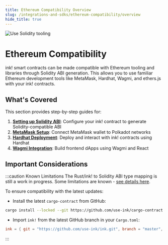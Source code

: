 ```yaml
---
title: Ethereum Compatibility Overview
slug: /integrations-and-sdks/ethereum-compatibility/overview
hide_title: true
---
```


![Use Solidity tooling](/img/title/solidity.svg)

# Ethereum Compatibility

ink! smart contracts can be made compatible with Ethereum tooling and libraries through Solidity ABI generation. This allows you to use familiar Ethereum development tools like MetaMask, Hardhat, Wagmi, and ethers.js with your ink! contracts.

## What's Covered

This section provides step-by-step guides for:

1. **[Setting up Solidity ABI](./setup-solidity-abi.md)**: Configure your ink! contract to generate Solidity-compatible ABI
2. **[MetaMask Setup](./metamask-setup.md)**: Connect MetaMask wallet to Polkadot networks
3. **[Hardhat Deployment](./hardhat-deployment.md)**: Deploy and interact with ink! contracts using Hardhat
4. **[Wagmi Integration](./wagmi-integration.md)**: Build frontend dApps using Wagmi and React

## Important Considerations

:::caution Known Limitations
The Rust/ink! to Solidity ABI type mapping is still a work in progress. Some limitations are known - [see details here](../../background/solidity-metamask-compat.md#rustink-to-solidity-abi-type-mapping).

To ensure compatibility with the latest updates:
- Install the latest `cargo-contract` from GitHub:
```bash
cargo install --locked --git https://github.com/use-ink/cargo-contract
```
- Import `ink!` from the latest GitHub branch in your `Cargo.toml`:
```toml
ink = { git = "https://github.com/use-ink/ink.git", branch = "master", default-features = false, features = ["unstable-hostfn"] }
```
:::
